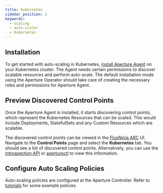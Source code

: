 ```yaml
---
title: Kubernetes
sidebar_position: 1
keywords:
  - scaling
  - auto-scaler
  - Kubernetes
---
```


## Installation

To get started with auto-scaling in Kubernetes,
[install Aperture Agent](get-started/installation/agent/kubernetes/operator/operator.md)
on your Kubernetes cluster. The Agent needs certain permissions to discover
scalable resources and perform auto-scale. The default installation mode using
the Aperture Operator should take care of creating the necessary roles and
permissions for Aperture Agent.

## Preview Discovered Control Points

Once the Aperture Agent is installed, it starts discovering control points,
which represent the Kubernetes Resources that can be scaled. This would include
Deployments, StatefulSets and any Custom Resources which are scalable.

The discovered control points can be viewed in the [FluxNinja ARC](arc/arc.md)
UI. Navigate to the **Control Points** page and select the **Kubernetes** tab.
You should see a list of discovered control points. Alternatively, you can use
the
[introspection API](reference/api/agent/flow-preview-service-preview-flow-labels.api.mdx)
or
[aperturectl](reference/aperturectl/auto-scale/control-points/control-points.md)
to view this information.

## Configure Auto Scaling Policies

Auto-scaling policies are configured at the Aperture Controller. Refer to
[tutorials](tutorials/auto-scale/auto-scale.md) for some example policies.
